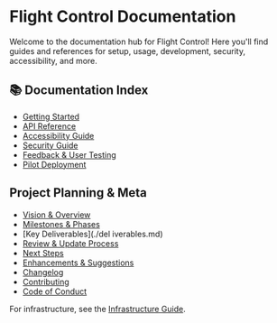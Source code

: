 # Flight Control Documentation

Welcome to the documentation hub for Flight Control! Here you'll find guides and references for setup, usage, development, security, accessibility, and more.

## 📚 Documentation Index

- [Getting Started](./getting-started.md)
- [API Reference](./api-reference.md)
- [Accessibility Guide](./accessibility.md)
- [Security Guide](./security.md)
- [Feedback & User Testing](./feedback.md)
- [Pilot Deployment](./pilot-deployment.md)

## Project Planning & Meta
- [Vision & Overview](./vision.md)
- [Milestones & Phases](./milestones.md)
- [Key Deliverables](./del iverables.md)
- [Review & Update Process](./review-process.md)
- [Next Steps](./next-steps.md)
- [Enhancements & Suggestions](./enhancements.md)
- [Changelog](../../../CHANGELOG.md)
- [Contributing](../../../CONTRIBUTING.md)
- [Code of Conduct](../../../CODE_OF_CONDUCT.md)

For infrastructure, see the [Infrastructure Guide](../../../infrastructure/README.md).
